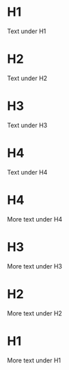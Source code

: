 # H1

Text under H1

# H2

Text under H2

# H3

Text under H3

# H4

Text under H4

# H4

More text under H4

# H3

More text under H3

# H2

More text under H2

# H1

More text under H1
